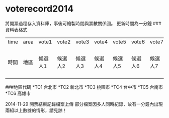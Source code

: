 voterecord2014
==============

將開票過程存入資料庫，事後可繪製時間與票數關係圖。
更新時間為一分鐘
###資料表格式
<table>
<tr><td>time</td><td>area</td><td>vote1</td><td>vote2</td><td>vote3</td><td>vote4</td><td>vote5</td><td>vote6</td><td>vote7</td><td>open</td></tr>
<tr><td>時間</td><td>地區</td><td>候選人1</td><td>候選人2</td><td>候選人3</td><td>候選人4</td><td>候選人5</td><td>候選人6</td><td>候選人7</td><td>已送投開票所數</td></tr>
</table>

###地區代碼
*TC1 台北市
*TC2 新北市
*TC3 桃園市
*TC4 台中市
*TC5 台南市
*TC6 高雄市

2014-11-29
開票結束記錄檔案上傳
部分檔案因多人同時紀錄，故有一分鐘內出現兩組以上數據的情形，請見諒！
